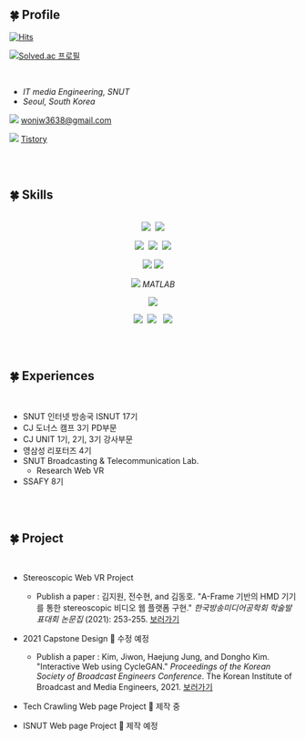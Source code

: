 ## 🍀 Profile

[![Hits](https://hits.seeyoufarm.com/api/count/incr/badge.svg?url=https%3A%2F%2Fgithub.com%2Fwonjw3638&count_bg=%23000000&title_bg=%23000000&icon=github.svg&icon_color=%23FFFFFF&title=Github&edge_flat=false)](https://hits.seeyoufarm.com)

[![Solved.ac
프로필](http://mazassumnida.wtf/api/v2/generate_badge?boj=won_k)](https://solved.ac/won_k)

<br>

- *IT media Engineering, SNUT*
- *Seoul, South Korea*

<img src="https://img.shields.io/badge/Gmail-EA4335?style=flat&logo=Gmail&logoColor=white"/> wonjw3638@gmail.com

<img src="https://img.shields.io/badge/Tistory-000000?style=flat&logo=Tistory&logoColor=white"/>&nbsp;[Tistory](https://only-jione.tistory.com/) 

<br>

<br>

## 🍀 Skills

<br>

<div align = "center">
<img src="https://img.shields.io/badge/Python-3776AB?style=flat&logo=Python&logoColor=f5dd42"/>&nbsp;&nbsp;<img src="https://img.shields.io/badge/C-A8B9CC?style=flat&logo=C&logoColor=white"/> 

<img src="https://img.shields.io/badge/HTML5-E34F26?style=flat&logo=HTML5&logoColor=white"/>&nbsp;&nbsp;<img src="https://img.shields.io/badge/CSS3-1572B6?style=flat&logo=CSS3&logoColor=white"/>&nbsp;&nbsp;<img src="https://img.shields.io/badge/JavaScript-F7DF1E?style=flat&logo=JavaScript&logoColor=1c1c1c"/>

<img src="https://img.shields.io/badge/Django-092E20?style=flat&logo=Django&logoColor=white"/> <img src="https://img.shields.io/badge/MongoDB-47A248?style=flat&logo=MongoDB&logoColor=white"/> 

<img src="https://img.shields.io/badge/AFrame-EF2D5E?style=flat&logo=A-Frame&logoColor=white"/> *MATLAB*

<img src="https://img.shields.io/badge/Visual Studio Code-2e2e2e?style=flat&logo=Visual Studio Code&logoColor=007acc"/> 

<img src="https://img.shields.io/badge/Adobe Photoshop-31A8FF?style=flat&logo=Adobe Photoshop&logoColor=black"/>&nbsp;&nbsp;<img src="https://img.shields.io/badge/Adobe Premiere Pro-9999FF?style=flat&logo=Adobe Premiere Pro&logoColor=black"/> &nbsp;&nbsp;<img src="https://img.shields.io/badge/Adobe After Effects-9999FF?style=flat&logo=Adobe After Effects&logoColor=black"/>

</div>

<br>

<br>

## 🍀 Experiences

<br>

- SNUT 인터넷 방송국 ISNUT 17기
- CJ 도너스 캠프 3기 PD부문
- CJ UNIT 1기, 2기, 3기 강사부문
- 영삼성 리포터즈 4기
- SNUT Broadcasting & Telecommunication Lab.
  - Research Web VR
- SSAFY 8기

<br>

<br>

## 🍀 Project

<br>

- Stereoscopic Web VR Project
  - Publish a paper : 김지원, 전수현, and 김동호. "A-Frame 기반의 HMD 기기를 통한 stereoscopic 비디오 웹 플랫폼 구현." *한국방송미디어공학회 학술발표대회 논문집* (2021): 253-255. [보러가기](https://www.dbpia.co.kr/Journal/articleDetail?nodeId=NODE10604833)

- 2021 Capstone Design 🚧 수정 예정
  - Publish a paper : Kim, Jiwon, Haejung Jung, and Dongho Kim. "Interactive Web using CycleGAN." *Proceedings of the Korean Society of Broadcast Engineers Conference*. The Korean Institute of Broadcast and Media Engineers, 2021. [보러가기](https://koreascience.kr/article/CFKO202115161265739.page)
- Tech Crawling Web page Project 🚩 제작 중
- ISNUT Web page Project 🚧 제작 예정

